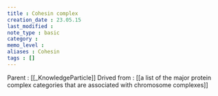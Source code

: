 ```yaml
---
title : Cohesin complex
creation_date : 23.05.15
last_modified :
note_type : basic
category :
memo_level :
aliases : Cohesin
tags : []
---
```


Parent : [[_KnowledgeParticle]]
Drived from : [[a list of the major protein complex categories that are associated with chromosome complexes]]

